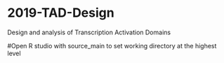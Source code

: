 # 2019-TAD-Design
Design and analysis of Transcription Activation Domains

#Open R studio with source_main to set working directory at the highest level
